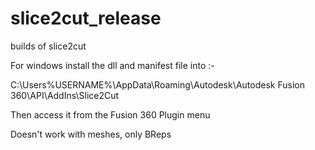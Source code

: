 # slice2cut_release
builds of slice2cut

For windows install the dll and manifest file into :- 

C:\Users\%USERNAME%\AppData\Roaming\Autodesk\Autodesk Fusion 360\API\AddIns\Slice2Cut


Then access it from the Fusion 360 Plugin menu

Doesn't work with meshes, only BReps
